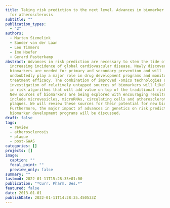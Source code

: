 ```yaml
---
title: Taking risk prediction to the next level. Advances in biomarker research
  for atherosclerosis
subtitle: ""
publication_types:
  - "2"
authors:
  - Marten Siemelink
  - Sander van der Laan
  - Leo Timmers
  - Imo Hoefer
  - Gerard Pasterkamp
abstract: Advances in risk prediction are necessary to stem the tide of the
  increasing incidence of global cardiovascular disease. Newly discovered
  biomarkers are needed for primary and secondary prevention and will
  undoubtedly play a major role in drug development programs and monitoring of
  treatment efficacy. The combination of improved -omics technologies and the
  investigation of relatively untapped sources of biomarkers will likely result
  in risk algorithms that will add value on top of the traditional risk factors.
  New sources of biomarkers are being explored with encouraging results. These
  include microvesicles, microRNAs, circulating cells and atherosclerotic
  plaques. We will review these sources for their potential for new biomarkers.
  Furthermore, the major impact of advances in genetics on risk prediction and
  biomarker development programs will be discussed.
draft: false
tags:
  - review
  - atherosclerosis
  - plaque
  - post-GWAS
categories: []
projects: []
image:
  caption: ""
  focal_point: ""
  preview_only: false
summary: ""
lastmod: 2022-01-11T15:28:35+01:00
publication: "*Curr. Pharm. Des.*"
featured: false
date: 2013-01-01
publishDate: 2022-01-11T14:28:35.450533Z
---
```

